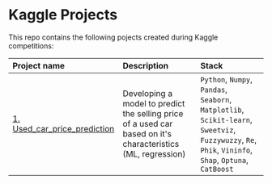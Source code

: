 # Kaggle Projects

This repo contains the following pojects created during Kaggle competitions:

| Project name | Description | Stack | 
| :---------------------- | :---------------------- | :---------------------- |
| [1. Used_car_price_prediction](01_Used_car_price_prediction/Used_car_price_prediction.ipynb) | Developing a model to predict the selling price of a used car based on it's characteristics (ML, regression) | `Python`, `Numpy`, `Pandas`, `Seaborn`, `Matplotlib`, `Scikit-learn`, `Sweetviz`, `Fuzzywuzzy`, `Re`, `Phik`, `Vininfo`, `Shap`, `Optuna`, `CatBoost` |
